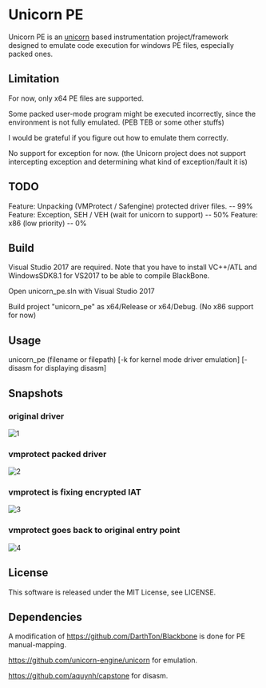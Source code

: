# Unicorn PE
Unicorn PE is an [unicorn](https://github.com/unicorn-engine/unicorn) based instrumentation project/framework designed to emulate code execution for windows PE files, especially packed ones.

## Limitation 
For now, only x64 PE files are supported.

Some packed user-mode program might be executed incorrectly, since the environment is not fully emulated. (PEB TEB or some other stuffs)

I would be grateful if you figure out how to emulate them correctly.

No support for exception for now. (the Unicorn project does not support intercepting exception and determining what kind of exception/fault it is)

## TODO 
Feature: Unpacking (VMProtect / Safengine) protected driver files. -- 99%
Feature: Exception, SEH / VEH (wait for unicorn to support) -- 50%
Feature: x86 (low priority) -- 0%

## Build
Visual Studio 2017 are required.
Note that you have to install VC++/ATL and WindowsSDK8.1 for VS2017 to be able to compile BlackBone.

Open unicorn_pe.sln with Visual Studio 2017

Build project "unicorn_pe" as x64/Release or x64/Debug. (No x86 support for now)

## Usage

unicorn_pe (filename or filepath) [-k for kernel mode driver emulation] [-disasm for displaying disasm]

## Snapshots

### original driver
![1](https://github.com/hzqst/unicorn_pe/raw/master/img/img1.png)

### vmprotect packed driver
![2](https://github.com/hzqst/unicorn_pe/raw/master/img/img2.png)

### vmprotect is fixing encrypted IAT
![3](https://github.com/hzqst/unicorn_pe/raw/master/img/img3.png)

### vmprotect goes back to original entry point
![4](https://github.com/hzqst/unicorn_pe/raw/master/img/img4.png)

## License
This software is released under the MIT License, see LICENSE.

## Dependencies 
A modification of https://github.com/DarthTon/Blackbone is done for PE manual-mapping.

https://github.com/unicorn-engine/unicorn for emulation.

https://github.com/aquynh/capstone for disasm.
